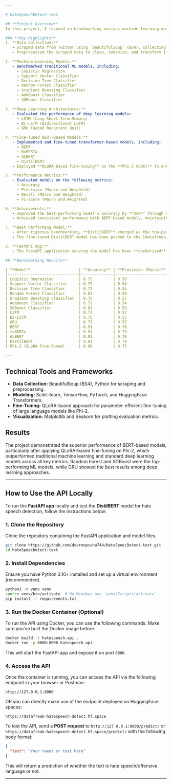 ```yaml
---

# HateSpeechDetect-text

## **Project Overview**
In this project, I focused on benchmarking various machine learning models, deep learning architectures, and fine-tuned BERT-based models to evaluate their performance across multiple metrics. The aim was to establish a robust and efficient framework for text classification tasks, ultimately improving the overall accuracy of predictions by 25%.

### **Key Highlights**
1. **Data Collection:**
   - Scraped data from Twitter using `BeautifulSoup` (BS4), collecting tweets related to a specific domain for text classification tasks.
   - Preprocessed the scraped data to clean, tokenize, and transform it for effective model training.

2. **Machine Learning Models:**
   - Benchmarked traditional ML models, including:
     - Logistic Regression
     - Support Vector Classifier
     - Decision Tree Classifier
     - Random Forest Classifier
     - Gradient Boosting Classifier
     - AdaBoost Classifier
     - XGBoost Classifier

3. **Deep Learning Architectures:**
   - Evaluated the performance of deep learning models:
     - LSTM (Long Short-Term Memory)
     - Bi-LSTM (Bidirectional LSTM)
     - GRU (Gated Recurrent Unit)

4. **Fine-Tuned BERT-Based Models:**
   - Implemented and fine-tuned transformer-based models, including:
     - BERT
     - RoBERTa
     - ALBERT
     - DistilBERT
   - Employed **QLoRA-based fine-tuning** on the **Phi-2 model** to enhance its performance.

5. **Performance Metrics:**
   - Evaluated models on the following metrics:
     - Accuracy
     - Precision (Macro and Weighted)
     - Recall (Macro and Weighted)
     - F1-Score (Macro and Weighted)

6. **Achievements:**
   - Improved the best-performing model’s accuracy by **25%** through advanced fine-tuning and hyperparameter optimization.
   - Achieved consistent performance with BERT-based models, maintaining **91% accuracy** across multiple datasets.

7. **Best Performing Model:**
   - After rigorous benchmarking, **DistilBERT** emerged as the top-performing model, achieving a balanced performance with **91% accuracy**. 
   - The fine-tuned DistilBERT model has been pushed to the [datafreak/hatespeech-distill-bert](https://huggingface.co/datafreak/hatespeech-distill-bert) repository.

8. **FastAPI App:**
   - The FastAPI application serving the model has been **dockerized** to make it easily deployable and scalable.

## **Benchmarking Results**

| **Model**                     | **Accuracy** | **Precision (Macro)** | **Recall (Macro)** | **F1 (Macro)** | **Precision (Weighted)** | **Recall (Weighted)** | **F1 (Weighted)** |
|-------------------------------|--------------|------------------------|--------------------|----------------|--------------------------|-----------------------|--------------------|
| Logistic Regression           | 0.75         | 0.58                  | 0.67              | 0.59           | 0.86                    | 0.75                 | 0.79              |
| Support Vector Classifier     | 0.75         | 0.54                  | 0.60              | 0.55           | 0.83                    | 0.75                 | 0.78              |
| Decision Tree Classifier      | 0.72         | 0.51                  | 0.53              | 0.51           | 0.79                    | 0.72                 | 0.75              |
| Random Forest Classifier      | 0.83         | 0.59                  | 0.60              | 0.59           | 0.82                    | 0.83                 | 0.82              |
| Gradient Boosting Classifier  | 0.75         | 0.57                  | 0.63              | 0.57           | 0.84                    | 0.75                 | 0.79              |
| AdaBoost Classifier           | 0.71         | 0.54                  | 0.59              | 0.54           | 0.83                    | 0.71                 | 0.76              |
| XGBoost Classifier            | 0.81         | 0.59                  | 0.62              | 0.60           | 0.83                    | 0.81                 | 0.82              |
| LSTM                          | 0.73         | 0.57                  | 0.54              | 0.51           | 0.85                    | 0.73                 | 0.77              |
| Bi-LSTM                       | 0.75         | 0.55                  | 0.63              | 0.57           | 0.85                    | 0.75                 | 0.78              |
| GRU                           | 0.79         | 0.57                  | 0.66              | 0.60           | 0.85                    | 0.79                 | 0.81              |
| BERT                          | 0.91         | 0.76                  | 0.69              | 0.71           | 0.90                    | 0.91                 | 0.90              |
| roBERTa                       | 0.91         | 0.75                  | 0.72              | 0.74           | 0.90                    | 0.91                 | 0.90              |
| ALBERT                        | 0.91         | 0.76                  | 0.66              | 0.67           | 0.90                    | 0.91                 | 0.91              |
| DistilBERT                    | 0.91         | 0.79                  | 0.73              | 0.75           | 0.91                    | 0.91                 | 0.91              |
| Phi-2 (QLoRA Fine-Tuned)      | 0.90         | 0.75                  | 0.68              | 0.70           | 0.89                    | 0.90                 | 0.89              |

---
```


## **Technical Tools and Frameworks**
- **Data Collection:** BeautifulSoup (BS4), Python for scraping and preprocessing.
- **Modeling:** Scikit-learn, TensorFlow, PyTorch, and HuggingFace Transformers.
- **Fine-Tuning:** QLoRA-based approach for parameter-efficient fine-tuning of large language models like Phi-2.
- **Visualization:** Matplotlib and Seaborn for plotting evaluation metrics.

## **Results**
The project demonstrated the superior performance of BERT-based models, particularly after applying QLoRA-based fine-tuning on Phi-2, which outperformed traditional machine learning and standard deep learning models across all key metrics. Random Forest and XGBoost were the top-performing ML models, while GRU showed the best results among deep learning approaches.

---

## **How to Use the API Locally**
To run the **FastAPI app** locally and test the **DistilBERT** model for hate speech detection, follow the instructions below:

### **1. Clone the Repository**
Clone the repository containing the FastAPI application and model files.

```bash
git clone https://github.com/devroopsaha744/HateSpeecDetect-text.git
cd HateSpeecDetect-text
```

### **2. Install Dependencies**
Ensure you have Python 3.10+ installed and set up a virtual environment (recommended).

```bash
python3 -m venv venv
source venv/bin/activate  # On Windows use `venv\Scripts\activate`
pip install -r requirements.txt
```

### **3. Run the Docker Container (Optional)**
To run the API using Docker, you can use the following commands. Make sure you’ve built the Docker image before.

```bash
docker build -t hatespeech-api .
docker run -p 8000:8000 hatespeech-api
```

This will start the FastAPI app and expose it on port `8000`.

### **4. Access the API**
Once the container is running, you can access the API via the following endpoint in your browser or Postman:

```
http://127.0.0.1:8000
```

OR you can directly make use of the endpoint deployed on HuggingFace spaces:
```
https://datafreak-hatespeech-detect.hf.space
```

To test the API, send a **POST request** to `http://127.0.0.1:8000/predict/`  or `https://datafreak-hatespeech-detect.hf.space/predict/` with the following body format:

```json
{
  "text": "Your tweet or text here"
}
```

This will return a prediction of whether the text is hate speech/offensive language or not.

---
